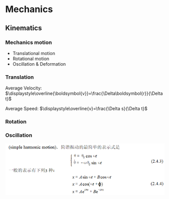 # Mechanics

## Kinematics

### Mechanics motion

* Translational motion
* Rotational motion
* Oscillation & Deformation

### Translation

Average Velocity: $\displaystyle\overline{\boldsymbol{v}}=\frac{\Delta\boldsymbol{r}}{\Delta t}$

Average Speed: $\displaystyle\overline{v}=\frac{\Delta s}{\Delta t}$

### Rotation

### Oscillation

![](2021-03-12-15-33-07.png)
